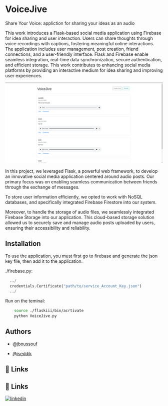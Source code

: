 
# VoiceJive

Share Your Voice: appliction for sharing your ideas as an audio

This work introduces a Flask-based social media application using Firebase for idea sharing and user interaction. Users can share thoughts through voice recordings with captions, fostering meaningful online interactions. The application includes user management, post creation, friend connections, and a user-friendly interface. Flask and Firebase enable seamless integration, real-time data synchronization, secure authentication, and efficient storage. This work contributes to enhancing social media platforms by providing an interactive medium for idea sharing and improving user experiences.




![Logo](https://github.com/jboussouf/VoiceJive/blob/main/media/voicejive.png?raw=true)

In this project, we leveraged Flask, a powerful web framework, to develop an innovative social media application centered around audio posts. Our primary focus was on enabling seamless communication between friends through the exchange of messages.

To store user information efficiently, we opted to work with NoSQL databases, and specifically integrated Firebase Firestore into our system.

Moreover, to handle the storage of audio files, we seamlessly integrated Firebase Storage into our application. This cloud-based storage solution allowed us to securely save and manage audio posts uploaded by users, ensuring their accessibility and reliability.


## Installation

To use the application, you must first go to firebase and generate the json key file, then add it to the application.

./firebase.py:
```py 
  ../
  credentials.Certificate("path/to/service_Account_Key.json")
  ../
```


Run on the teminal:
```bash
    source ./flaskiii/bin/acrtivate
    python VoiceJive.py

```

## Authors

- [@jboussouf](https://github.com/jboussouf)

- [@iseddik](https://github.com/iseddik)


## 🔗 Links
## 🔗 Links
[![linkedin](https://img.shields.io/badge/linkedin-0A66C2?style=for-the-badge&logo=linkedin&logoColor=white)](https://www.linkedin.com/in/jboussouf/)
